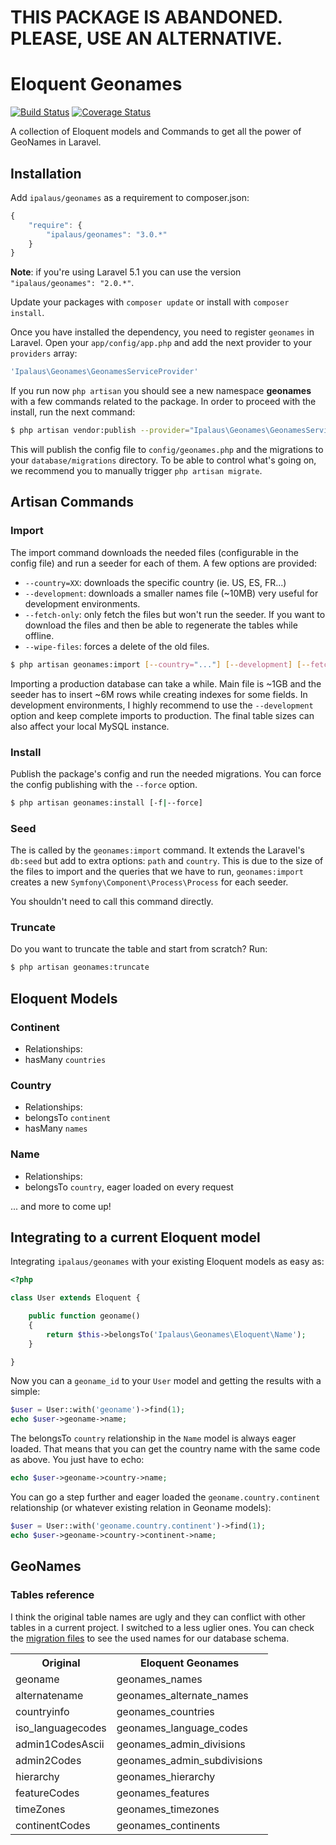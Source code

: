 # THIS PACKAGE IS ABANDONED. PLEASE, USE AN ALTERNATIVE.

Eloquent Geonames
=================

[![Build Status](https://travis-ci.org/ipalaus/geonames.png?branch=master)](https://travis-ci.org/ipalaus/geonames)
[![Coverage Status](https://coveralls.io/repos/ipalaus/geonames/badge.png?branch=master)](https://coveralls.io/r/ipalaus/geonames?branch=master)

A collection of Eloquent models and Commands to get all the power of GeoNames in Laravel.

Installation
------------

Add `ipalaus/geonames` as a requirement to composer.json:

```javascript
{
    "require": {
        "ipalaus/geonames": "3.0.*"
    }
}
```

**Note**: if you're using Laravel 5.1 you can use the version `"ipalaus/geonames": "2.0.*"`.

Update your packages with `composer update` or install with `composer install`.

Once you have installed the dependency, you need to register `geonames` in Laravel. Open your
`app/config/app.php` and add the next provider to your `providers` array:

```php
'Ipalaus\Geonames\GeonamesServiceProvider'
```

If you run now `php artisan` you should see a new namespace **geonames** with a few commands related to the package. In order to proceed with the install, run the next command:

```bash
$ php artisan vendor:publish --provider="Ipalaus\Geonames\GeonamesServiceProvider"
```

This will publish the config file to `config/geonames.php` and the migrations to your `database/migrations` directory. To be able to control what's going on, we recommend you to manually trigger `php artisan migrate`.

Artisan Commands
----------------

### Import

The import command downloads the needed files (configurable in the config file) and run a seeder for each of them. A few options are provided:

 - `--country=XX`: downloads the specific country (ie. US, ES, FR...)
 - `--development`: downloads a smaller names file (~10MB) very useful for development environments.
 - `--fetch-only`: only fetch the files but won't run the seeder. If you want to download the files and then be able to regenerate the tables while offline.
 - `--wipe-files`: forces a delete of the old files.

```bash
$ php artisan geonames:import [--country="..."] [--development] [--fetch-only] [--wipe-files]
```

Importing a production database can take a while. Main file is ~1GB and the seeder has to insert ~6M rows while creating indexes for some fields. In development environments, I highly recommend to use the `--development` option and keep complete imports to production. The final table sizes can also affect your local MySQL instance.

### Install

Publish the package's config and run the needed migrations. You can force the config publishing with the `--force` option.

```bash
$ php artisan geonames:install [-f|--force]
```

### Seed

The is called by the `geonames:import` command. It extends the Laravel's `db:seed` but add to extra options: `path` and `country`. This is due to the size of the files to import and the queries that we have to run, `geonames:import` creates a new `Symfony\Component\Process\Process` for each seeder.

You shouldn't need to call this command directly.

### Truncate

Do you want to truncate the table and start from scratch? Run:

```bash
$ php artisan geonames:truncate
```

Eloquent Models
---------------

### Continent

- Relationships:
 - hasMany `countries`

### Country

- Relationships:
 - belongsTo `continent`
 - hasMany `names`

### Name

- Relationships:
 - belongsTo `country`, eager loaded on every request

... and more to come up!

Integrating to a current Eloquent model
---------------------------------------

Integrating `ipalaus/geonames` with your existing Eloquent models as easy as:

```php
<?php

class User extends Eloquent {

	public function geoname()
	{
		return $this->belongsTo('Ipalaus\Geonames\Eloquent\Name');
	}

}
```

Now you can a `geoname_id` to your `User` model and getting the results with a simple:

```php
$user = User::with('geoname')->find(1);
echo $user->geoname->name;
```

The belongsTo `country` relationship in the `Name` model is always eager loaded. That means that you can get the country name with the same code as above. You just have to echo:

```php
echo $user->geoname->country->name;
```

You can go a step further and eager loaded the `geoname.country.continent` relationship (or whatever existing relation in Geoname models):

```php
$user = User::with('geoname.country.continent')->find(1);
echo $user->geoname->country->continent->name;
```

GeoNames
--------

### Tables reference

I think the original table names are ugly and they can conflict with other tables in a current project. I switched to a less uglier ones. You can check the [migration files](https://github.com/ipalaus/geonames/tree/master/src/migrations) to see the used names for our database schema.

<table>
  <tr>
    <th>Original</th>
    <th>Eloquent Geonames</th>
  </tr>
  <tr>
    <td>geoname</td>
    <td>geonames_names</td>
  </tr>
  <tr>
    <td>alternatename</td>
    <td>geonames_alternate_names</td>
  </tr>
  <tr>
    <td>countryinfo</td>
    <td>geonames_countries</td>
  </tr>
  <tr>
    <td>iso_languagecodes</td>
    <td>geonames_language_codes</td>
  </tr>
  <tr>
    <td>admin1CodesAscii</td>
    <td>geonames_admin_divisions</td>
  </tr>
  <tr>
    <td>admin2Codes</td>
    <td>geonames_admin_subdivisions</td>
  </tr>
  <tr>
    <td>hierarchy</td>
    <td>geonames_hierarchy</td>
  </tr>
  <tr>
    <td>featureCodes</td>
    <td>geonames_features</td>
  </tr>
  <tr>
    <td>timeZones</td>
    <td>geonames_timezones</td>
  </tr>
  <tr>
    <td>continentCodes</td>
    <td>geonames_continents</td>
  </tr>


</table>
